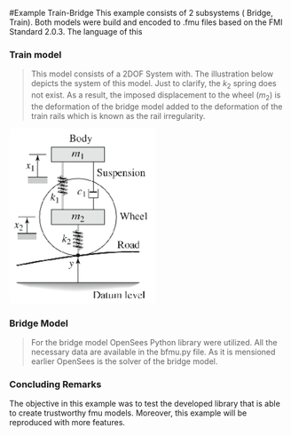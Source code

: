 #Example Train-Bridge
This example consists of 2 subsystems ( Bridge, Train). Both models were build and encoded to .fmu files based on the FMI Standard 2.0.3. The language of this 
### Train model
>This model consists of a 2DOF System with. The illustration below depicts the system of this model. Just to clarify, the $k_2$ spring does not exist. As a result, the imposed displacement to the wheel ($m_2$) is the deformation of the bridge model added to the deformation of the train rails which is known as the rail irregularity.

![2DOF Wheel Model](img/2dof.PNG)

### Bridge Model
> For the bridge model OpenSees Python library were utilized. All the necessary data are available in the bfmu.py file. As it is mensioned earlier OpenSees is the solver of the bridge model.

### Concluding Remarks
The objective in this example was to test the developed library that is able to create trustworthy fmu models. Moreover, this example will be reproduced with more features.